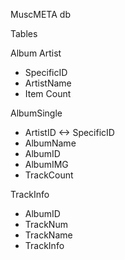 MuscMETA db

Tables

Album Artist
- SpecificID
- ArtistName
- Item Count

AlbumSingle
- ArtistID <-> SpecificID
- AlbumName
- AlbumID
- AlbumIMG
- TrackCount

TrackInfo
- AlbumID
- TrackNum
- TrackName
- TrackInfo